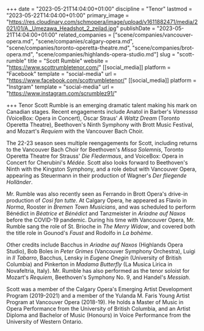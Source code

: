 +++
date = "2023-05-21T14:04:00+01:00"
discipline = "Tenor"
lastmod = "2023-05-22T14:04:00+01:00"
primary_image = "https://res.cloudinary.com/schmopera/image/upload/v1611882471/media/2021/01/A._Umezawa_Headshot_2_zeilad.jpg"
publishDate = "2023-05-21T14:04:00+01:00"
related_companies = ["scene/companies/vancouver-opera.md", "scene/companies/calgary-opera.md", "scene/companies/toronto-operetta-theatre.md", "scene/companies/brot-opera.md", "scene/companies/highlands-opera-studio.md"]
slug = "scott-rumble"
title = "Scott Rumble"
website = "https://www.scottrumbletenor.com/"
[[social_media]]
platform = "Facebook"
template = "social-media"
url = "https://www.facebook.com/scottrumbletenor/"
[[social_media]]
platform = "Instgram"
template = "social-media"
url = "https://www.instagram.com/scrumblez91/"

+++
Tenor Scott Rumble is an emerging dramatic talent making his mark on Canadian stages. Recent engagements include Anatol in Barber's _Vanesssa_ (VoiceBox: Opera in Concert), Oscar Straus' _A Waltz Dream_ (Toronto Operetta Theatre), Beethoven's Ninth Symphony with Brott Music Festival, and Mozart's _Requiem_ with the Vancouver Bach Choir. 

The 22-23 season sees multiple reengagements for Scott, including returns to the Vancouver Bach Choir for Beethoven's _Missa Solemnis_, Toronto Operetta Theatre for Strauss' _Die Fledermaus_, and VoiceBox: Opera in Concert for Cherubini's _Médée_. Scott also looks forward to Beethoven's Ninth with the Kingston Symphony, and a role debut with Vancouver Opera, appearing as Steuermann in their production of Wagner's _Der fliegende Holländer_. 

Mr. Rumble was also recently seen as Ferrando in Brott Opera's drive-in production of _Così fan tutte_. At Calgary Opera, he appeared as Flavio in _Norma_, Rooster in _Bremen Town Musicians_, and was scheduled to perform Bénédict in _Béatrice et Bénédict_ and Tanzmeister in _Ariadne auf Naxos_ before the COVID-19 pandemic. During his time with Vancouver Opera, Mr. Rumble sang the role of St. Brioche in _The Merry Widow_, and covered both the title role in Gounod's _Faust_ and Rodolfo in _La bohème_.

Other credits include Bacchus in _Ariadne auf Naxos_ (Highlands Opera Studio), Bob Boles in _Peter Grimes_ (Vancouver Symphony Orchestra), Luigi in _Il Tabarro_, Bacchus, Lensky in _Eugene Onegin_ (University of British Columbia) and Pinkerton in _Madama Butterfly_ (La Musica Lirica in Novafeltria, Italy). Mr. Rumble has also performed as the tenor soloist for Mozart's _Requiem_, Beethoven's Symphony No. 9, and Handel's _Messiah_.  

Scott was a member of the Calgary Opera's Emerging Artist Development Program (2019-2021) and a member of the Yulanda M. Faris Young Artist Program at Vancouver Opera (2018-19). He holds a Master of Music in Opera Performance from the University of British Columbia, and an Artist Diploma and Bachelor of Music (Honours) in Voice Performance from the University of Western Ontario.